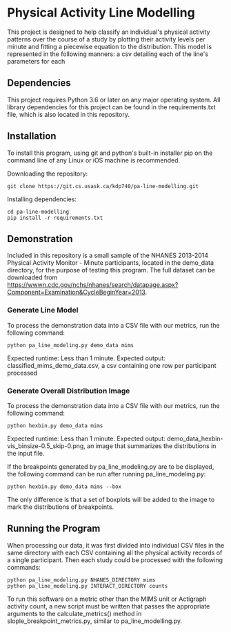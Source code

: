 # Physical Activity Line Modelling

This project is designed to help classify an individual's physical activity patterns over the course of a study by plotting their activity levels per minute and fitting a piecewise equation to the distribution. This model is represented in the following manners: a csv detailing each of the line's parameters for each

## Dependencies
This project requires Python 3.6 or later on any major operating system. 
All library dependencies for this project can be found in the requirements.txt file, which is also located in this repository.


## Installation
To install this program, using git and python's built-in installer pip on the command line of any Linux or iOS machine is recommended. 

Downloading the repository:
```
git clone https://git.cs.usask.ca/kdp740/pa-line-modelling.git
```

Installing dependencies:
```
cd pa-line-modelling
pip install -r requirements.txt
```


## Demonstration
Included in this repository is a small sample of the NHANES 2013-2014 Physical Activity Monitor - Minute participants, located in the demo_data directory, for the purpose of testing this program.
The full dataset can be downloaded from https://wwwn.cdc.gov/nchs/nhanes/search/datapage.aspx?Component=Examination&CycleBeginYear=2013.

### Generate Line Model
To process the demonstration data into a CSV file with our metrics, run the following command:
```
python pa_line_modeling.py demo_data mims
```
Expected runtime: Less than 1 minute.
Expected output: classified_mims_demo_data.csv, a csv containing one row per participant processed

### Generate Overall Distribution Image
To process the demonstration data into a CSV file with our metrics, run the following command:
```
python hexbin.py demo_data mims
```
Expected runtime: Less than 1 minute.
Expected output: demo_data_hexbin-vis_binsize-0.5_skip-0.png, an image that summarizes the distributions in the input file.

If the breakpoints generated by pa_line_modeling.py are to be displayed, the following command can be run after running pa_line_modeling.py:
```
python hexbin.py demo_data mims --box
```
The only difference is that a set of boxplots will be added to the image to mark the distributions of breakpoints.


## Running the Program

When processing our data, it was first divided into individual CSV files in the same directory with each CSV containing all the physical activity records of a single participant.
Then each study could be processed with the following commands:

```
python pa_line_modeling.py NHANES_DIRECTORY mims
python pa_line_modeling.py INTERACT_DIRECTORY counts
```

To run this software on a metric other than the MIMS unit or Actigraph activity count, a new script must be written that passes the appropriate arguments to the calculate_metrics() method in slople_breakpoint_metrics.py, similar to pa_line_modelling.py.
